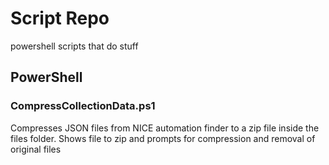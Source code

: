 # Script Repo
powershell scripts that do stuff

## PowerShell

### CompressCollectionData.ps1
Compresses JSON files from NICE automation finder to a zip file inside the files folder. Shows file to zip and prompts for compression and removal of original files
